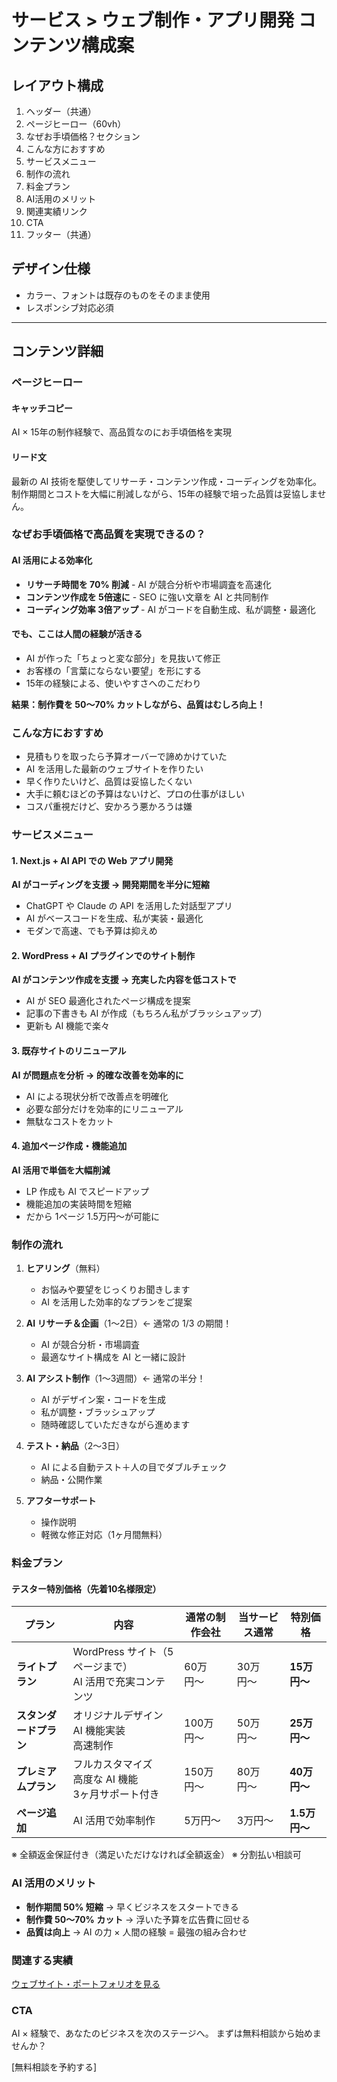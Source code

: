 # サービス > ウェブ制作・アプリ開発 コンテンツ構成案

## レイアウト構成

1. ヘッダー（共通）
2. ページヒーロー（60vh）
3. なぜお手頃価格？セクション
4. こんな方におすすめ
5. サービスメニュー
6. 制作の流れ
7. 料金プラン
8. AI活用のメリット
9. 関連実績リンク
10. CTA
11. フッター（共通）

## デザイン仕様

- カラー、フォントは既存のものをそのまま使用
- レスポンシブ対応必須

---

## コンテンツ詳細

### ページヒーロー

#### キャッチコピー

AI × 15年の制作経験で、高品質なのにお手頃価格を実現

#### リード文

最新の AI 技術を駆使してリサーチ・コンテンツ作成・コーディングを効率化。
制作期間とコストを大幅に削減しながら、15年の経験で培った品質は妥協しません。

### なぜお手頃価格で高品質を実現できるの？

#### AI 活用による効率化

- **リサーチ時間を 70% 削減** - AI が競合分析や市場調査を高速化
- **コンテンツ作成を 5倍速に** - SEO に強い文章を AI と共同制作
- **コーディング効率 3倍アップ** - AI がコードを自動生成、私が調整・最適化

#### でも、ここは人間の経験が活きる

- AI が作った「ちょっと変な部分」を見抜いて修正
- お客様の「言葉にならない要望」を形にする
- 15年の経験による、使いやすさへのこだわり

**結果：制作費を 50〜70% カットしながら、品質はむしろ向上！**

### こんな方におすすめ

- 見積もりを取ったら予算オーバーで諦めかけていた
- AI を活用した最新のウェブサイトを作りたい
- 早く作りたいけど、品質は妥協したくない
- 大手に頼むほどの予算はないけど、プロの仕事がほしい
- コスパ重視だけど、安かろう悪かろうは嫌

### サービスメニュー

#### 1. Next.js + AI API での Web アプリ開発

**AI がコーディングを支援 → 開発期間を半分に短縮**

- ChatGPT や Claude の API を活用した対話型アプリ
- AI がベースコードを生成、私が実装・最適化
- モダンで高速、でも予算は抑えめ

#### 2. WordPress + AI プラグインでのサイト制作

**AI がコンテンツ作成を支援 → 充実した内容を低コストで**

- AI が SEO 最適化されたページ構成を提案
- 記事の下書きも AI が作成（もちろん私がブラッシュアップ）
- 更新も AI 機能で楽々

#### 3. 既存サイトのリニューアル

**AI が問題点を分析 → 的確な改善を効率的に**

- AI による現状分析で改善点を明確化
- 必要な部分だけを効率的にリニューアル
- 無駄なコストをカット

#### 4. 追加ページ作成・機能追加

**AI 活用で単価を大幅削減**

- LP 作成も AI でスピードアップ
- 機能追加の実装時間を短縮
- だから 1ページ 1.5万円〜が可能に

### 制作の流れ

1. **ヒアリング**（無料）
   - お悩みや要望をじっくりお聞きします
   - AI を活用した効率的なプランをご提案

2. **AI リサーチ＆企画**（1〜2日）← 通常の 1/3 の期間！
   - AI が競合分析・市場調査
   - 最適なサイト構成を AI と一緒に設計

3. **AI アシスト制作**（1〜3週間）← 通常の半分！
   - AI がデザイン案・コードを生成
   - 私が調整・ブラッシュアップ
   - 随時確認していただきながら進めます

4. **テスト・納品**（2〜3日）
   - AI による自動テスト＋人の目でダブルチェック
   - 納品・公開作業

5. **アフターサポート**
   - 操作説明
   - 軽微な修正対応（1ヶ月間無料）

### 料金プラン

#### テスター特別価格（先着10名様限定）

| プラン | 内容 | 通常の制作会社 | 当サービス通常 | 特別価格 |
|--------|------|----------------|--------------|----------|
| **ライトプラン** | WordPress サイト（5ページまで）<br>AI 活用で充実コンテンツ | 60万円〜 | 30万円〜 | **15万円〜** |
| **スタンダードプラン** | オリジナルデザイン<br>AI 機能実装<br>高速制作 | 100万円〜 | 50万円〜 | **25万円〜** |
| **プレミアムプラン** | フルカスタマイズ<br>高度な AI 機能<br>3ヶ月サポート付き | 150万円〜 | 80万円〜 | **40万円〜** |
| **ページ追加** | AI 活用で効率制作 | 5万円〜 | 3万円〜 | **1.5万円〜** |

※ 全額返金保証付き（満足いただけなければ全額返金）
※ 分割払い相談可

### AI 活用のメリット

- **制作期間 50% 短縮** → 早くビジネスをスタートできる
- **制作費 50〜70% カット** → 浮いた予算を広告費に回せる
- **品質は向上** → AI の力 × 人間の経験 = 最強の組み合わせ

### 関連する実績

[ウェブサイト・ポートフォリオを見る](#)

### CTA

AI × 経験で、あなたのビジネスを次のステージへ。
まずは無料相談から始めませんか？

[無料相談を予約する]
